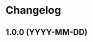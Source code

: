 # Changelog

<!---
Boilerplate:

## vX.X.X (YYYY-MM-DD)

### Added

### Deprecated

### Removed

### Fixed

### Security
-->

## 1.0.0 (YYYY-MM-DD)
